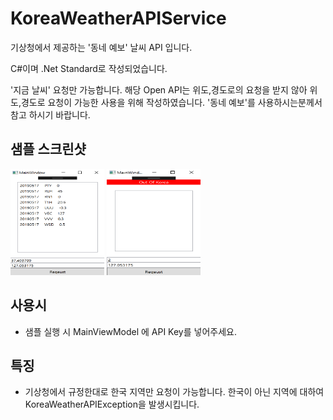 # KoreaWeatherAPIService
기상청에서 제공하는 '동네 예보' 날씨 API 입니다.

C#이며 .Net Standard로 작성되었습니다.

'지금 날씨' 요청만 가능합니다.
해당 Open API는 위도,경도로의 요청을 받지 않아 위도,경도로 요청이 가능한 사용을 위해 작성하였습니다.
'동네 예보'를 사용하시는분께서 참고 하시기 바랍니다.

## 샘플 스크린샷
<img src="/SampleScreen/scr_run.png" width="150" height="170">
<img src="/SampleScreen/scr_fail.png" width="150" height="170">


## 사용시
 - 샘플 실행 시 MainViewModel 에 API Key를 넣어주세요.
 
## 특징
 - 기상청에서 규정한대로 한국 지역만 요청이 가능합니다. 한국이 아닌 지역에 대하여 KoreaWeatherAPIException을 발생시킵니다.
